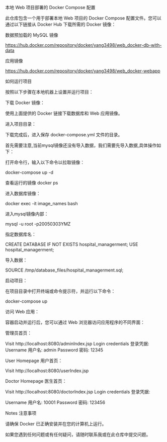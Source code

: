 本地 Web 项目部署的 Docker Compose 配置


此仓库包含一个用于部署本地 Web 项目的 Docker Compose 配置文件。您可以通过以下链接从 Docker Hub 下载所需的 Docker 镜像：



数据预加载的 MySQL 镜像

https://hub.docker.com/repository/docker/yang3498/web_docker-db-with-data 



应用镜像

https://hub.docker.com/repository/docker/yang3498/web_docker-webapp



如何运行项目



按照以下步骤在本地机器上设置并运行项目：



下载 Docker 镜像：



使用上面提供的 Docker 链接下载数据库和 Web 应用镜像。



进入项目目录：



下载完成后，进入保存 docker-compose.yml 文件的目录。

首先需要注意,当前mysql镜像还没有导入数据，我们需要先导入数据,具体操作如下：

打开命令行，输入以下命令以拉取镜像：

docker-compose up -d


查看运行的镜像
docker ps

进入数据库镜像：

docker exec -it  image_names bash

进入mysql镜像内部：

mysql -u root -p20050303YMZ

指定数据库名：

CREATE DATABASE IF NOT EXISTS hospital_managerment;
USE hospital_managerment;


导入数据：

SOURCE /tmp/database_files/hospital_managerment.sql;

启动项目：


在项目目录中打开终端或命令提示符，并运行以下命令：

docker-compose up



访问 Web 应用：



容器启动并运行后，您可以通过 Web 浏览器访问应用程序的不同界面：



管理员首页：

Visit http://localhost:8080/adminIndex.jsp
Login credentials 登录凭据:
Username 用户名: admin
Password 密码: 12345

User Homepage 用户首页：

Visit http://localhost:8080/userIndex.jsp

Doctor Homepage 医生首页：

Visit http://localhost:8080/doctorIndex.jsp
Login credentials 登录凭据:

Username 用户名: 10001
Password 密码: 123456

Notes
注意事项


请确保 Docker 已正确安装并在您的计算机上运行。



如果您遇到任何问题或有任何疑问，请随时联系我或在此仓库中提交问题。
